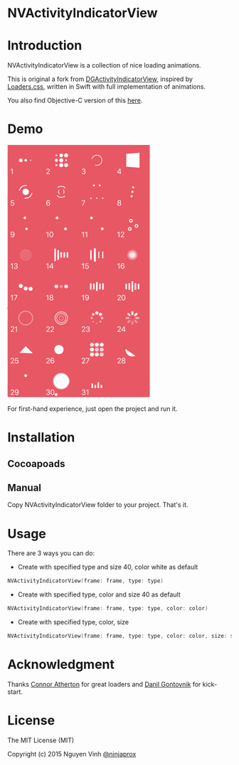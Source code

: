 NVActivityIndicatorView
===================

# Introduction
NVActivityIndicatorView is a collection of nice loading animations.

This is original a fork from [DGActivityIndicatorView](https://github.com/gontovnik/DGActivityIndicatorView), inspired by [Loaders.css](https://github.com/ConnorAtherton/loaders.css), written in Swift with full implementation of animations.

You also find Objective-C version of this [here](https://github.com/ninjaprox/DGActivityIndicatorView).

# Demo
![alt tag](https://raw.githubusercontent.com/ninjaprox/NVActivityIndicatorView/master/Demo.gif)

For first-hand experience, just open the project and run it.

# Installation

## Cocoapoads

## Manual

Copy NVActivityIndicatorView folder to your project. That's it.

# Usage

There are 3 ways you can do:

- Create with specified type and size 40, color white as default

``` swift
NVActivityIndicatorView(frame: frame, type: type)
```

- Create with specified type, color and size 40 as default

``` swift
NVActivityIndicatorView(frame: frame, type: type, color: color)
```

- Create with specified type, color, size

``` swift
NVActivityIndicatorView(frame: frame, type: type, color: color, size: size)
```
# Acknowledgment

Thanks [Connor Atherton](https://github.com/ConnorAtherton) for great loaders and [Danil Gontovnik](https://github.com/gontovnik) for kick-start.

# License

The MIT License (MIT)

Copyright (c) 2015 Nguyen Vinh [@ninjaprox](http://twitter.com/ninjaprox)